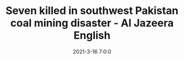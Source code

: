 ---
"title": "Seven killed in southwest Pakistan coal mining disaster - Al Jazeera English"
"date": "2021-3-16 7:0:0"
"feed_name": "GOOGLENEWSMINING"
"feed_website": "https://news.google.com/search?q=mining%2Bincident&hl=en-US&gl=US&ceid=US:en"
"feed_rss": "https://news.google.com/rss/search?q=mining%2Bincident&hl=en-US&gl=US&ceid=US:en"
"link": "https://www.aljazeera.com/news/2021/3/16/seven-killed-in-southwest-pakistan-coal-mining-disaster"
"file": "_posts/2021-1-1-d0da5ee77b20638c17bdc7af9c3d2406c3d2119a.md"
"accident": "1"
"drilling": "1"
---